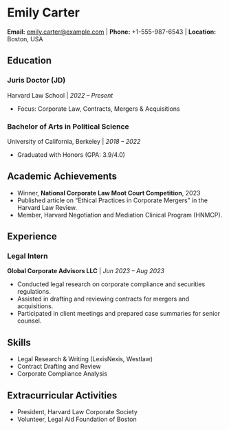 # **Emily Carter**
**Email:** emily.carter@example.com | **Phone:** +1-555-987-6543 | **Location:** Boston, USA  

## **Education**  
### **Juris Doctor (JD)**  
Harvard Law School | *2022 – Present*  
- Focus: Corporate Law, Contracts, Mergers & Acquisitions  

### **Bachelor of Arts in Political Science**  
University of California, Berkeley | *2018 – 2022*  
- Graduated with Honors (GPA: 3.9/4.0)  

## **Academic Achievements**  
- Winner, **National Corporate Law Moot Court Competition**, 2023  
- Published article on “Ethical Practices in Corporate Mergers” in the Harvard Law Review.  
- Member, Harvard Negotiation and Mediation Clinical Program (HNMCP).  

## **Experience**  
### **Legal Intern**  
**Global Corporate Advisors LLC** | *Jun 2023 – Aug 2023*  
- Conducted legal research on corporate compliance and securities regulations.  
- Assisted in drafting and reviewing contracts for mergers and acquisitions.  
- Participated in client meetings and prepared case summaries for senior counsel.  

## **Skills**  
- Legal Research & Writing (LexisNexis, Westlaw)  
- Contract Drafting and Review  
- Corporate Compliance Analysis  

## **Extracurricular Activities**  
- President, Harvard Law Corporate Society  
- Volunteer, Legal Aid Foundation of Boston  
